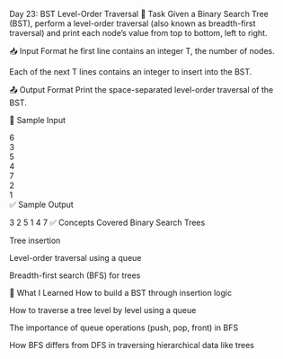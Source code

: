 
Day 23: BST Level-Order Traversal
🧠 Task
Given a Binary Search Tree (BST), perform a level-order traversal (also known as breadth-first traversal) and print each node’s value from top to bottom, left to right.

📥 Input Format
he first line contains an integer T, the number of nodes.

Each of the next T lines contains an integer to insert into the BST.

📤 Output Format
Print the space-separated level-order traversal of the BST.

🧪 Sample Input

6  
3  
5  
4  
7  
2  
1  
✅ Sample Output

3 2 5 1 4 7
✅ Concepts Covered
Binary Search Trees

Tree insertion

Level-order traversal using a queue

Breadth-first search (BFS) for trees

🚀 What I Learned
How to build a BST through insertion logic

How to traverse a tree level by level using a queue

The importance of queue operations (push, pop, front) in BFS

How BFS differs from DFS in traversing hierarchical data like trees

